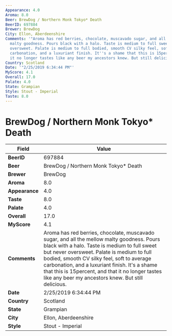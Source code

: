 ```yaml
---
Appearance: 4.0
Aroma: 8.0
Beer: BrewDog / Northern Monk Tokyo* Death
BeerID: 697884
Brewer: BrewDog
City: Ellon, Aberdeenshire
Comments: '"Aroma has red berries, chocolate, muscavado sugar, and all the mellow
  malty goodness. Pours black with a halo. Taste is medium to full sweet but never
  oversweet. Palate is medium to full bodied, smooth CV silky feel, soft to average
  carbonation, and a luxuriant finish. It''s a shame that this is 15percent, and that
  it no longer tastes like any beer my ancestors knew. But still delicious."'
Country: Scotland
Date: '"2/25/2019 6:34:44 PM"'
MyScore: 4.1
Overall: 17.0
Palate: 4.0
State: Grampian
Style: Stout - Imperial
Taste: 8.0
---
```


# BrewDog / Northern Monk Tokyo* Death

| Field         | Value |
|---------------|-------|
| **BeerID** | 697884 |
| **Beer** | BrewDog / Northern Monk Tokyo* Death |
| **Brewer** | BrewDog |
| **Aroma** | 8.0 |
| **Appearance** | 4.0 |
| **Taste** | 8.0 |
| **Palate** | 4.0 |
| **Overall** | 17.0 |
| **MyScore** | 4.1 |
| **Comments** | Aroma has red berries, chocolate, muscavado sugar, and all the mellow malty goodness. Pours black with a halo. Taste is medium to full sweet but never oversweet. Palate is medium to full bodied, smooth CV silky feel, soft to average carbonation, and a luxuriant finish. It's a shame that this is 15percent, and that it no longer tastes like any beer my ancestors knew. But still delicious. |
| **Date** | 2/25/2019 6:34:44 PM |
| **Country** | Scotland |
| **State** | Grampian |
| **City** | Ellon, Aberdeenshire |
| **Style** | Stout - Imperial |

